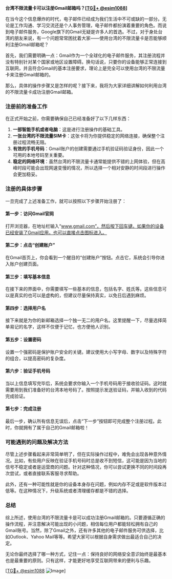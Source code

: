 **台湾不限流量卡可以注册Gmail邮箱吗？[[TG💪+ @esim1088](https://t.me/s/esim1088)]**

在当今这个信息爆炸的时代，电子邮件已经成为我们生活中不可或缺的一部分。无论是工作沟通、学习交流还是个人事务管理，电子邮件都扮演着重要的角色。而说到电子邮件服务，Google旗下的Gmail无疑是许多人的首选。不过，对于身处台湾的朋友来说，有一个问题常常困扰着大家——使用台湾的不限流量卡是否能够顺利注册Gmail邮箱呢？

首先，我们需要明确一点：Gmail作为一个全球化的电子邮件服务，其注册流程并没有特别针对某个国家或地区设置障碍。换句话说，只要你的设备能够正常连接到互联网，并且符合Gmail的基本注册要求，理论上是完全可以使用台湾的不限流量卡来注册Gmail邮箱的。

那么，具体的操作步骤又是怎样的呢？接下来，我将为大家详细讲解如何利用台湾的不限流量卡成功注册Gmail邮箱。

### 注册前的准备工作

在正式开始之前，你需要确保自己已经准备好了以下几样东西：

1. **一部智能手机或者电脑**：这是进行注册操作的基础工具。
2. **一张台湾的不限流量SIM卡**：这张卡将为你提供稳定的网络连接，确保整个注册过程流畅无阻。
3. **有效的手机号码**：Gmail账户的创建需要通过手机验证码验证身份，因此一个可用的本地号码至关重要。
4. **稳定的网络环境**：虽然台湾的不限流量卡通常能提供不错的上网体验，但在高峰时段可能会出现网速变慢的情况，所以选择一个相对安静的时间段进行操作会更加稳妥。

### 注册的具体步骤

一旦完成了上述准备工作，就可以按照以下步骤开始注册了：

#### 第一步：访问Gmail官网

打开浏览器，在地址栏输入“www.gmail.com”，然后按下回车键。如果你的设备已经安装了Gmail应用，也可以直接点击图标进入。

#### 第二步：点击“创建账户”

在Gmail首页上，你会看到一个醒目的“创建账户”按钮。点击它，系统会引导你进入账户创建页面。

#### 第三步：填写基本信息

在接下来的界面中，你需要填写一些基本的信息，包括名字、姓氏等。这些信息可以是真实的也可以是虚构的，但建议尽量保持真实，以免日后遇到麻烦。

#### 第四步：选择用户名

接下来就是为你的新邮箱选择一个独一无二的用户名。这里提醒一下，尽量选择简单易记的名字，这样不仅便于记忆，也方便他人识别。

#### 第五步：设置密码

设置一个强密码是保护账户安全的关键。建议使用大小写字母、数字以及特殊字符的组合，以提高密码的复杂度。

#### 第六步：验证手机号码

当以上信息填写完毕后，系统会要求你输入一个手机号码用于接收验证码。这时就需要用到我们准备好的台湾本地号码了。按照提示发送验证码，并输入收到的代码完成验证。

#### 第七步：完成注册

最后一步，确认所有信息无误后，点击“下一步”按钮即可完成整个注册过程。此时，你就拥有了属于自己的Gmail邮箱啦！

### 可能遇到的问题及解决方法

尽管上述步骤看起来非常简单明了，但在实际操作过程中，难免会出现各种意外情况。比如，有些用户反映在验证手机号码时总是收不到短信，这可能是因为当地的信号不稳定或者是运营商的问题。针对这种情况，你可以尝试更换不同的时间段再次尝试，或者直接联系客服寻求帮助。

此外，还有一种可能性就是你的设备本身存在问题，例如内存不足或是软件版本过低等。在这种情况下，升级系统或者清理缓存都是不错的选择。

### 总结

综上所述，使用台湾的不限流量卡是可以成功注册Gmail邮箱的。只要遵循正确的操作流程，并注意解决可能出现的小问题，相信每位用户都能轻松拥有自己的Gmail账号。当然，除了Gmail之外，还有许多其他的电子邮件服务可供选择，比如Outlook、Yahoo Mail等等。希望大家可以根据自身需求做出最适合自己的决定。

无论你最终选择了哪一种方式，记住一点：保持良好的网络安全意识始终是最基本也是最重要的原则。只有这样，才能更好地享受互联网带来的便利与乐趣。

[[TG💪+ @esim1088](https://t.me/s/esim1088) ![Image](https://i.postimg.cc/4NQfJmqS/Snipaste-2025-05-13-00-14-12.png)]